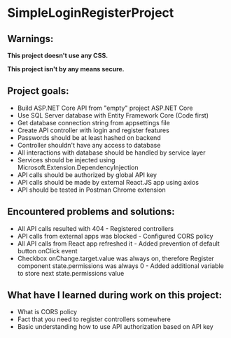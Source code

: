 # SimpleLoginRegisterProject

## Warnings:
**This project doesn't use any CSS.**

**This project isn't by any means secure.**

## Project goals:
- Build ASP.NET Core API from "empty" project ASP.NET Core
- Use SQL Server database with Entity Framework Core (Code first)
- Get database connection string from appsettings file
- Create API controller with login and register features
- Passwords should be at least hashed on backend
- Controller shouldn't have any access to database
- All interactions with database should be handled by service layer
- Services should be injected using Microsoft.Extension.DependencyInjection
- API calls should be authorized by global API key
- API calls should be made by external React.JS app using axios
- API should be tested in Postman Chrome extension

## Encountered problems and solutions:
- All API calls resulted with 404 - Registered controllers
- API calls from external apps was blocked - Configured CORS policy
- All API calls from React app refreshed it - Added prevention of default button onClick event
- Checkbox onChange.target.value was always on, therefore Register component state.permissions was always 0 - 
Added additional variable to store next state.permissions value

## What have I learned during work on this project:
- What is CORS policy
- Fact that you need to register controllers somewhere
- Basic understanding how to use API authorization based on API key
